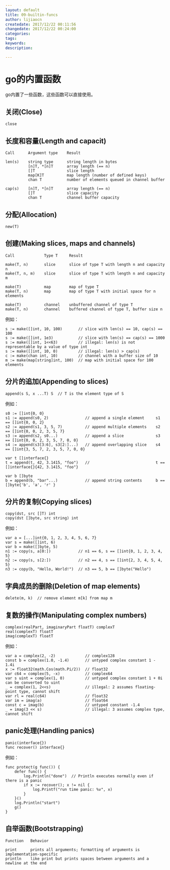 ```yaml
---
layout: default
title: 09-builtin-funcs
author: lijiaocn
createdate: 2017/12/22 00:11:56
changedate: 2017/12/22 00:24:00
categories:
tags:
keywords:
description: 

---
```



<!-- toc -->

# go的内置函数 

go内置了一些函数，这些函数可以直接使用。

## 关闭(Close)

	close

## 长度和容量(Length and capacit)

	Call      Argument type    Result
	
	len(s)    string type      string length in bytes
	          [n]T, *[n]T      array length (== n)
	          []T              slice length
	          map[K]T          map length (number of defined keys)
	          chan T           number of elements queued in channel buffer
	
	cap(s)    [n]T, *[n]T      array length (== n)
	          []T              slice capacity
	          chan T           channel buffer capacity

## 分配(Allocation)

	new(T)

## 创建(Making slices, maps and channels)

	Call             Type T     Result
	
	make(T, n)       slice      slice of type T with length n and capacity n
	make(T, n, m)    slice      slice of type T with length n and capacity m
	
	make(T)          map        map of type T
	make(T, n)       map        map of type T with initial space for n elements
	
	make(T)          channel    unbuffered channel of type T
	make(T, n)       channel    buffered channel of type T, buffer size n

例如：

	s := make([]int, 10, 100)       // slice with len(s) == 10, cap(s) == 100
	s := make([]int, 1e3)           // slice with len(s) == cap(s) == 1000
	s := make([]int, 1<<63)         // illegal: len(s) is not representable by a value of type int
	s := make([]int, 10, 0)         // illegal: len(s) > cap(s)
	c := make(chan int, 10)         // channel with a buffer size of 10
	m := make(map[string]int, 100)  // map with initial space for 100 elements

## 分片的追加(Appending to slices)

	append(s S, x ...T) S  // T is the element type of S

例如：

	s0 := []int{0, 0}
	s1 := append(s0, 2)                // append a single element     s1 == []int{0, 0, 2}
	s2 := append(s1, 3, 5, 7)          // append multiple elements    s2 == []int{0, 0, 2, 3, 5, 7}
	s3 := append(s2, s0...)            // append a slice              s3 == []int{0, 0, 2, 3, 5, 7, 0, 0}
	s4 := append(s3[3:6], s3[2:]...)   // append overlapping slice    s4 == []int{3, 5, 7, 2, 3, 5, 7, 0, 0}

	var t []interface{}
	t = append(t, 42, 3.1415, "foo")   //                             t == []interface{}{42, 3.1415, "foo"}

	var b []byte
	b = append(b, "bar"...)            // append string contents      b == []byte{'b', 'a', 'r' }

## 分片的复制(Copying slices)

	copy(dst, src []T) int
	copy(dst []byte, src string) int

例如：

	var a = [...]int{0, 1, 2, 3, 4, 5, 6, 7}
	var s = make([]int, 6)
	var b = make([]byte, 5)
	n1 := copy(s, a[0:])            // n1 == 6, s == []int{0, 1, 2, 3, 4, 5}
	n2 := copy(s, s[2:])            // n2 == 4, s == []int{2, 3, 4, 5, 4, 5}
	n3 := copy(b, "Hello, World!")  // n3 == 5, b == []byte("Hello")

## 字典成员的删除(Deletion of map elements)

	delete(m, k)  // remove element m[k] from map m 

## 复数的操作(Manipulating complex numbers)

	complex(realPart, imaginaryPart floatT) complexT
	real(complexT) floatT
	imag(complexT) floatT

例如：

	var a = complex(2, -2)             // complex128
	const b = complex(1.0, -1.4)       // untyped complex constant 1 - 1.4i
	x := float32(math.Cos(math.Pi/2))  // float32
	var c64 = complex(5, -x)           // complex64
	var s uint = complex(1, 0)         // untyped complex constant 1 + 0i can be converted to uint
	_ = complex(1, 2<<s)               // illegal: 2 assumes floating-point type, cannot shift
	var rl = real(c64)                 // float32
	var im = imag(a)                   // float64
	const c = imag(b)                  // untyped constant -1.4
	_ = imag(3 << s)                   // illegal: 3 assumes complex type, cannot shift

## panic处理(Handling panics)

	panic(interface{})
	func recover() interface{}

例如：

	func protect(g func()) {
		defer func() {
			log.Println("done")  // Println executes normally even if there is a panic
			if x := recover(); x != nil {
				log.Printf("run time panic: %v", x)
			}
		}()
		log.Println("start")
		g()
	}

## 自举函数(Bootstrapping)

	Function   Behavior

	print      prints all arguments; formatting of arguments is implementation-specific
	println    like print but prints spaces between arguments and a newline at the end



